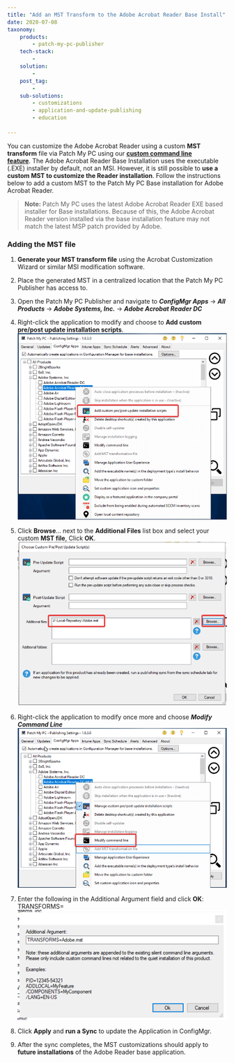 ```yaml
---
title: "Add an MST Transform to the Adobe Acrobat Reader Base Install"
date: 2020-07-08
taxonomy:
    products:
        - patch-my-pc-publisher
    tech-stack:
        - 
    solution:
        - 
    post_tag:
        - 
    sub-solutions:
        - customizations
        - application-and-update-publishing
        - education

---
```


You can customize the Adobe Acrobat Reader using a custom **MST transform** file via Patch My PC using our **[custom command line feature](/custom-options-available-for-third-party-updates-and-applications#modify-command-line)**. The Adobe Acrobat Reader Base Installation uses the executable (.EXE) installer by default, not an MSI. However, it is still possible to **use a custom MST to customize the Reader installation**. Follow the instructions below to add a custom MST to the Patch My PC Base installation for Adobe Acrobat Reader.

> **Note:** Patch My PC uses the latest Adobe Acrobat Reader EXE based installer for Base installations. Because of this, the Adobe Acrobat Reader version installed via the base installation feature may not match the latest MSP patch provided by Adobe.

### Adding the MST file

1. **Generate your MST transform file** using the Acrobat Customization Wizard or similar MSI modification software.

3. Place the generated MST in a centralized location that the Patch My PC Publisher has access to.

5. Open the Patch My PC Publisher and navigate to **_ConfigMgr Apps_** \-> **_All Products_** -> **_Adobe Systems, Inc._** \-> **_Adobe Acrobat Reader DC_**

7. Right-click the application to modify and choose to **Add custom pre/post update installation scripts**.  
    ![Adobe MST Right Click Pre/Post Script](/_images/AdobeMST-RC-AddPrePostScript.png "Adobe MST Right Click Pre/Post Script")
      
    

9. Click **Browse**... next to the **Additional Files** list box and select your custom **MST file**, Click **OK**.  
    ![Adobe MST Additional Files Window](/_images/AdobeMST-W-AdditionalFiles.png "Adobe MST Additional Files Window")
      
    

11. Right-click the application to modify once more and choose **_Modify Command Line_**  
     ![Adobe MST Right Click Modify Command Line](/_images/AdobeMST-RC-ModifyCommandLine.png "Adobe MST Right Click Modify Command Line")
     

13. Enter the following in the Additional Argument field and click **OK**:  
     TRANSFORMS=  
     ![Adobe MST Modify Command Line Window](/_images/AdobeMST-W-AdditionalArgs.png "Adobe MST Modify Command Line Window")
     

15. Click **Apply** and **run a Sync** to update the Application in ConfigMgr.

17. After the sync completes, the MST customizations should apply to **future installations** of the Adobe Reader base application.
